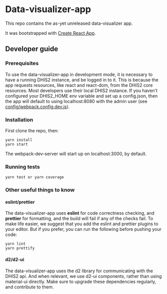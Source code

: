 # Data-visualizer-app

This repo contains the as-yet unreleased data-visualizer app.

It was bootstrapped with [Create React App](https://github.com/facebookincubator/create-react-app).

## Developer guide

### Prerequisites

To use the data-visualizer-app in development mode, it is necessary to have a running DHIS2 instance, and be logged in to it. This is because the app requests resources, like react and react-dom, from the DHIS2 core resources. Most developers use their local DHIS2 instance. If you haven't configured your DHIS2_HOME env variable and set up a config.json, then the app will default to using localhost:8080 with the admin user (see
[config/webpack.config.dev.js](config/webpack.config.dev.js#L35)).

### Installation

First clone the repo, then:

```
yarn install
yarn start
```

The webpack-dev-server will start up on localhost:3000, by default.

### Running tests

`yarn test or yarn coverage`

### Other useful things to know

#### eslint/prettier

The data-visualizer-app uses **eslint** for code correctness checking, and **prettier** for formatting, and the build will fail if any of the checks fail. To make life easier, we suggest that you add the eslint and prettier plugins to your editor. But if you prefer, you can run the following before pushing your code:

```
yarn lint
yarn prettify
```

#### d2/d2-ui

The data-visualizer-app uses the d2 library for communicating with the DHIS2 api. And when relevant, we use d2-ui components, rather than using material-ui directly. Make sure to upgrade these dependencies regularly, and contribute to them.
